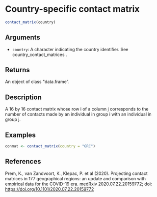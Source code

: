 # Country-specific contact matrix

```r
contact_matrix(country)
```

## Arguments

- `country`: A character indicating the country identifier. See country_contact_matrices .

## Returns

An object of class "data.frame".

## Description

A 16 by 16 contact matrix whose row i of a column j corresponds to the number of contacts made by an individual in group i with an individual in group j.

## Examples

```r
conmat <- contact_matrix(country = "GRC")
```

## References

Prem, K., van Zandvoort, K., Klepac, P. et al (2020). Projecting contact matrices in 177 geographical regions: an update and comparison with empirical data for the COVID-19 era. medRxiv 2020.07.22.20159772; doi: https://doi.org/10.1101/2020.07.22.20159772



